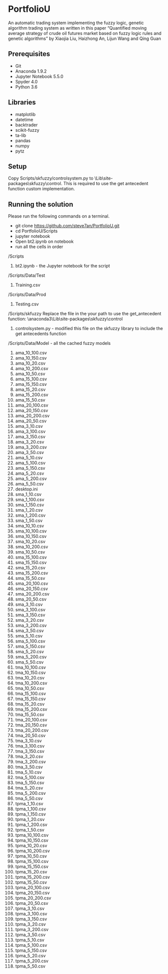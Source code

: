 ﻿# PortfolioU
An automatic trading system implementing the fuzzy logic, genetic algorithm trading system as written in this paper “Quantified moving average strategy of crude oil futures market based on fuzzy logic rules and genetic algorithms” by Xiaojia Liu, Haizhong An, Lijun Wang and Qing Guan


## Prerequisites
* Git
* Anaconda 1.9.2
* Jupyter Notebook 5.5.0
* Spyder 4.0
* Python 3.6


## Libraries
* matplotlib
* datetime  
* backtrader
* scikit-fuzzy
* ta-lib
* pandas
* numpy
* pytz


## Setup
Copy Scripts/skfuzzy/controlsystem.py to <Anaconda Installation Folder>\Lib\site-packages\skfuzzy\control. This is required to use the get antecedent function custom implementation.

## Running the solution
Please run the following commands on a terminal.
* git clone https://github.com/steve7an/PortfolioU.git
* cd PortfolioU/Scripts
* jupyter notebook
* Open bt2.ipynb on notebook
* run all the cells in order



/Scripts
1. bt2.ipynb - the Jupyter notebook for the script


/Scripts/Data/Test
1. Training.csv


/Scripts/Data/Prod
1. Testing.csv 


/Scripts/skfuzzy
Replace the file in the your path to use the get_antecedent function:
\anaconda3\Lib\site-packages\skfuzzy\control
1. controlsystem.py - modified this file on the skfuzzy library to include the get antecedents function


/Scripts/Data/Model - all the cached fuzzy models
1. ama_10_100.csv
2. ama_10_150.csv
3. ama_10_20.csv
4. ama_10_200.csv
5. ama_10_50.csv
6. ama_15_100.csv
7. ama_15_150.csv
8. ama_15_20.csv
9. ama_15_200.csv
10. ama_15_50.csv
11. ama_20_100.csv
12. ama_20_150.csv
13. ama_20_200.csv
14. ama_20_50.csv
15. ama_3_10.csv
16. ama_3_100.csv
17. ama_3_150.csv
18. ama_3_20.csv
19. ama_3_200.csv
20. ama_3_50.csv
21. ama_5_10.csv
22. ama_5_100.csv
23. ama_5_150.csv
24. ama_5_20.csv
25. ama_5_200.csv
26. ama_5_50.csv
27. desktop.ini
28. sma_1_10.csv
29. sma_1_100.csv
30. sma_1_150.csv
31. sma_1_20.csv
32. sma_1_200.csv
33. sma_1_50.csv
34. sma_10_10.csv
35. sma_10_100.csv
36. sma_10_150.csv
37. sma_10_20.csv
38. sma_10_200.csv
39. sma_10_50.csv
40. sma_15_100.csv
41. sma_15_150.csv
42. sma_15_20.csv
43. sma_15_200.csv
44. sma_15_50.csv
45. sma_20_100.csv
46. sma_20_150.csv
47. sma_20_200.csv
48. sma_20_50.csv
49. sma_3_10.csv
50. sma_3_100.csv
51. sma_3_150.csv
52. sma_3_20.csv
53. sma_3_200.csv
54. sma_3_50.csv
55. sma_5_10.csv
56. sma_5_100.csv
57. sma_5_150.csv
58. sma_5_20.csv
59. sma_5_200.csv
60. sma_5_50.csv
61. tma_10_100.csv
62. tma_10_150.csv
63. tma_10_20.csv
64. tma_10_200.csv
65. tma_10_50.csv
66. tma_15_100.csv
67. tma_15_150.csv
68. tma_15_20.csv
69. tma_15_200.csv
70. tma_15_50.csv
71. tma_20_100.csv
72. tma_20_150.csv
73. tma_20_200.csv
74. tma_20_50.csv
75. tma_3_10.csv
76. tma_3_100.csv
77. tma_3_150.csv
78. tma_3_20.csv
79. tma_3_200.csv
80. tma_3_50.csv
81. tma_5_10.csv
82. tma_5_100.csv
83. tma_5_150.csv
84. tma_5_20.csv
85. tma_5_200.csv
86. tma_5_50.csv
87. tpma_1_10.csv
88. tpma_1_100.csv
89. tpma_1_150.csv
90. tpma_1_20.csv
91. tpma_1_200.csv
92. tpma_1_50.csv
93. tpma_10_100.csv
94. tpma_10_150.csv
95. tpma_10_20.csv
96. tpma_10_200.csv
97. tpma_10_50.csv
98. tpma_15_100.csv
99. tpma_15_150.csv
100. tpma_15_20.csv
101. tpma_15_200.csv
102. tpma_15_50.csv
103. tpma_20_100.csv
104. tpma_20_150.csv
105. tpma_20_200.csv
106. tpma_20_50.csv
107. tpma_3_10.csv
108. tpma_3_100.csv
109. tpma_3_150.csv
110. tpma_3_20.csv
111. tpma_3_200.csv
112. tpma_3_50.csv
113. tpma_5_10.csv
114. tpma_5_100.csv
115. tpma_5_150.csv
116. tpma_5_20.csv
117. tpma_5_200.csv
118. tpma_5_50.csv